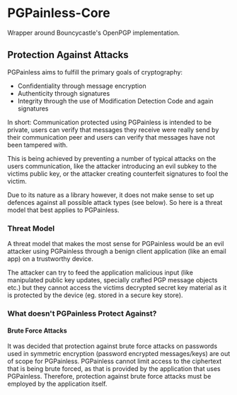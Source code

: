 <!--
SPDX-FileCopyrightText: 2021 Paul Schaub <vanitasvitae@fsfe.org>

SPDX-License-Identifier: Apache-2.0
-->

# PGPainless-Core

Wrapper around Bouncycastle's OpenPGP implementation.

## Protection Against Attacks

PGPainless aims to fulfill the primary goals of cryptography:
* Confidentiality through message encryption
* Authenticity through signatures
* Integrity through the use of Modification Detection Code and again signatures

In short: Communication protected using PGPainless is intended to be private,
users can verify that messages they receive were really send by their communication peer
and users can verify that messages have not been tampered with.

This is being achieved by preventing a number of typical attacks on the users communication,
like the attacker introducing an evil subkey to the victims public key, or the attacker creating
counterfeit signatures to fool the victim.

Due to its nature as a library however, it does not make sense to set up defences against all possible
attack types (see below).
So here is a threat model that best applies to PGPainless.

### Threat Model
A threat model that makes the most sense for PGPainless would be an evil attacker using PGPainless
through a benign client application (like an email app) on a trustworthy device.

The attacker can try to feed the application malicious input (like manipulated public key updates,
specially crafted PGP message objects etc.) but they cannot access the victims decrypted secret key material as
it is protected by the device (eg. stored in a secure key store).

### What doesn't PGPainless Protect Against?

#### Brute Force Attacks
It was decided that protection against brute force attacks on passwords used in symmetric encryption
(password encrypted messages/keys) are out of scope for PGPainless.
PGPainless cannot limit access to the ciphertext that is being brute forced, as that is provided by
the application that uses PGPainless.
Therefore, protection against brute force attacks must be employed by the application itself.
